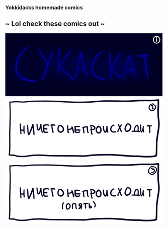 ### Yokkidacks homemade comics 
## ~ Lol check these comics out ~
[![](img/1_swfish_or.png)](https://yokkidack.github.io/SwearingFishComicOriginal/)
[![](img/2_ngo_or.png)](https://yokkidack.github.io/NothingsGoinOn2)
[![](img/3_ngo_or.png)](https://yokkidack.github.io/NothingsGoinOn3)
